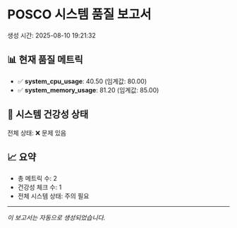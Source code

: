 
# POSCO 시스템 품질 보고서
생성 시간: 2025-08-10 19:21:32

## 📊 현재 품질 메트릭
- ✅ **system_cpu_usage**: 40.50 (임계값: 80.00)
- ✅ **system_memory_usage**: 81.20 (임계값: 85.00)

## 🏥 시스템 건강성 상태
전체 상태: ❌ 문제 있음

## 📈 요약
- 총 메트릭 수: 2
- 건강성 체크 수: 1
- 전체 시스템 상태: 주의 필요

---
*이 보고서는 자동으로 생성되었습니다.*
